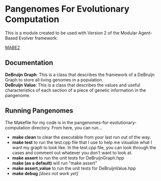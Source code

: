 # Pangenomes For Evolutionary Computation

This is a module created to be used with Version 2 of the Modular Agent-Based Evolver framework:

[MABE2](https://github.com/mercere99/MABE2.git)

## Documentation

**DeBruijn Graph**: This is a class that describes the framework of a DeBruijn Graph to store all living genomes in a population.  
**DeBruijn Value**: This is a class that describes the values and useful characteristics of each section of a piece of genetic information in the pangenome.

## Running Pangenomes
The Makefile for my code is in the pangenomes-for-evolutionary-computation directory. From here, you can run...  
- **make clean** to clear the executable from your last run out of the way.  
- **make test** to run the test.cpp file that I use to help me visualize what I want my graph to look like. In the test.cpp file, you can look through the cases and comment out whatever you don't want to look at.  
- **make assert** to run the unit tests for DeBruijnGraph.hpp  
**make (as a default)** will run "make assert"  
- **make assert_value** to run the unit tests for DeBruijnValue.hpp  
- **make debug** *[does not work yet]*  
